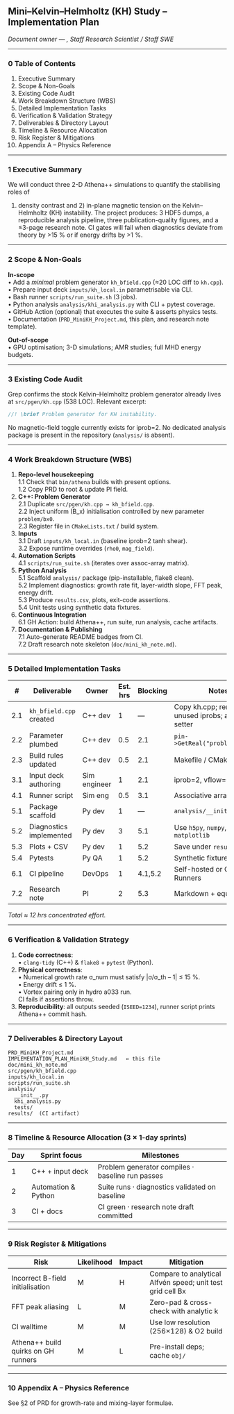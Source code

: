 ## Mini–Kelvin–Helmholtz (KH) Study – Implementation Plan

*Document owner — <YOUR NAME>, Staff Research Scientist / Staff SWE*

---

### 0  Table of Contents  
1. Executive Summary  
2. Scope & Non-Goals  
3. Existing Code Audit  
4. Work Breakdown Structure (WBS)  
5. Detailed Implementation Tasks  
6. Verification & Validation Strategy  
7. Deliverables & Directory Layout  
8. Timeline & Resource Allocation  
9. Risk Register & Mitigations  
10. Appendix A – Physics Reference  

---

### 1  Executive Summary
We will conduct three 2-D Athena++ simulations to quantify the stabilising roles of
1) density contrast and 2) in-plane magnetic tension on the Kelvin–Helmholtz (KH) instability.
The project produces: 3 HDF5 dumps, a reproducible analysis pipeline, three publication-quality
figures, and a ≤3-page research note.  CI gates will fail when diagnostics deviate
from theory by >15 % or if energy drifts by >1 %.

---

### 2  Scope & Non-Goals
**In-scope**  
• Add a *minimal* problem generator `kh_bfield.cpp` (≈20 LOC diff to `kh.cpp`).  
• Prepare input deck `inputs/kh_local.in` parametrisable via CLI.  
• Bash runner `scripts/run_suite.sh` (3 jobs).  
• Python analysis `analysis/khi_analysis.py` with CLI + pytest coverage.  
• GitHub Action (optional) that executes the suite & asserts physics tests.  
• Documentation (`PRD_MiniKH_Project.md`, this plan, and research note template).  

**Out-of-scope**  
• GPU optimisation; 3-D simulations; AMR studies; full MHD energy budgets.  

---

### 3  Existing Code Audit
Grep confirms the stock Kelvin–Helmholtz problem generator already lives at
```src/pgen/kh.cpp``` (538 LOC).  Relevant excerpt:
```6:6:src/pgen/kh.cpp
//! \brief Problem generator for KH instability.
```
No magnetic-field toggle currently exists for iprob=2.  No dedicated analysis package is
present in the repository (`analysis/` is absent).

---

### 4  Work Breakdown Structure (WBS)
1. **Repo-level housekeeping**  
   1.1 Check that `bin/athena` builds with present options.  
   1.2 Copy PRD to root & update PI field.  
2. **C++: Problem Generator**  
   2.1 Duplicate `src/pgen/kh.cpp → kh_bfield.cpp`.  
   2.2 Inject uniform \(B_x\) initialisation controlled by new parameter `problem/bx0`.  
   2.3 Register file in `CMakeLists.txt` / build system.  
3. **Inputs**  
   3.1 Draft `inputs/kh_local.in` (baseline iprob=2 tanh shear).  
   3.2 Expose runtime overrides (`rho0`, `mag_field`).  
4. **Automation Scripts**  
   4.1 `scripts/run_suite.sh` (iterates over assoc-array matrix).  
5. **Python Analysis**  
   5.1 Scaffold `analysis/` package (pip-installable, flake8 clean).  
   5.2 Implement diagnostics: growth rate fit, layer-width slope, FFT peak, energy drift.  
   5.3 Produce `results.csv`, plots, exit-code assertions.  
   5.4 Unit tests using synthetic data fixtures.  
6. **Continuous Integration**  
   6.1 GH Action: build Athena++, run suite, run analysis, cache artifacts.  
7. **Documentation & Publishing**  
   7.1 Auto-generate README badges from CI.  
   7.2 Draft research note skeleton (`doc/mini_kh_note.md`).  

---

### 5  Detailed Implementation Tasks
| # | Deliverable | Owner | Est. hrs | Blocking | Notes |
|---|-------------|-------|----------|----------|-------|
|2.1|`kh_bfield.cpp` created|C++ dev|1|—|Copy kh.cpp; remove unused iprobs; add BX setter|
|2.2|Parameter plumbed|C++ dev|0.5|2.1|`pin->GetReal("problem","bx0")`|
|2.3|Build rules updated|C++ dev|0.5|2.1|Makefile / CMake|
|3.1|Input deck authoring|Sim engineer|1|2.1|iprob=2, vflow=0.5|
|4.1|Runner script|Sim eng|0.5|3.1|Associative array per PRD|
|5.1|Package scaffold|Py dev|1|—|`analysis/__init__.py`|
|5.2|Diagnostics implemented|Py dev|3|5.1|Use `h5py`, `numpy`, `scipy`, `matplotlib`|
|5.3|Plots + CSV|Py dev|1|5.2|Save under `results/`|
|5.4|Pytests|Py QA|1|5.2|Synthetic fixtures|
|6.1|CI pipeline|DevOps|1|4.1,5.2|Self-hosted or GH Runners|
|7.2|Research note|PI|2|5.3|Markdown + equations|

_Total ≈ 12 hrs concentrated effort._

---

### 6  Verification & Validation Strategy
1. **Code correctness**:  
   • `clang-tidy` (C++) & `flake8` + `pytest` (Python).  
2. **Physical correctness**:  
   • Numerical growth rate σ\_num must satisfy |σ/σ\_th – 1| ≤ 15 %.  
   • Energy drift ≤ 1 %.  
   • Vortex pairing only in hydro
a033 run.  
   CI fails if assertions throw.  
3. **Reproducibility**: all outputs seeded (`ISEED=1234`), runner script prints Athena++ commit hash.

---

### 7  Deliverables & Directory Layout
```
PRD_MiniKH_Project.md
IMPLEMENTATION_PLAN_MiniKH_Study.md   ← this file
doc/mini_kh_note.md
src/pgen/kh_bfield.cpp
inputs/kh_local.in
scripts/run_suite.sh
analysis/
  __init__.py
  khi_analysis.py
  tests/
results/  (CI artifact)
```

---

### 8  Timeline & Resource Allocation (3 × 1-day sprints)
| Day | Sprint focus | Milestones |
|-----|--------------|------------|
|1|C++ + input deck|Problem generator compiles · baseline run passes|
|2|Automation & Python|Suite runs · diagnostics validated on baseline|
|3|CI + docs|CI green · research note draft committed|

---

### 9  Risk Register & Mitigations
| Risk | Likelihood | Impact | Mitigation |
|------|------------|--------|------------|
|Incorrect B-field initialisation|M|H|Compare to analytical Alfvén speed; unit test grid cell Bx|
|FFT peak aliasing|L|M|Zero-pad & cross-check with analytic k|2D FFT|
|CI walltime|M|M|Use low resolution (256×128) & O2 build|
|Athena++ build quirks on GH runners|M|L|Pre-install deps; cache `obj/`|

---

### 10  Appendix A – Physics Reference
See §2 of PRD for growth-rate and mixing-layer formulae. 